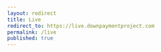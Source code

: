```yaml
---
layout: redirect
title: Live
redirect_to: https://live.downpaymentproject.com
permalink: /live
published: true
---
```

